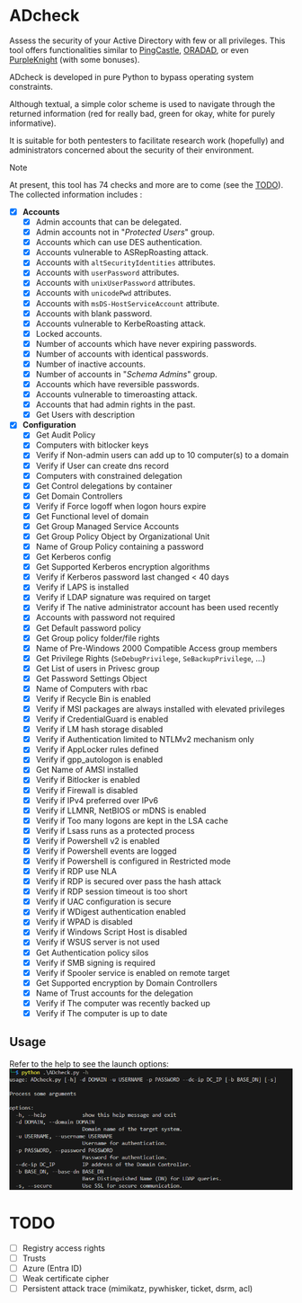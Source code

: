 # ADcheck
Assess the security of your Active Directory with few or all privileges. This tool offers functionalities similar to [PingCastle](https://github.com/vletoux/pingcastle), [ORADAD](https://github.com/ANSSI-FR/ORADAD), or even [PurpleKnight](https://www.semperis.com/fr/purple-knight/) (with some bonuses).

ADcheck is developed in pure Python to bypass operating system constraints.

Although textual, a simple color scheme is used to navigate through the returned information (red for really bad, green for okay, white for purely informative).

It is suitable for both pentesters to facilitate research work (hopefully) and administrators concerned about the security of their environment.

> [!NOTE]
> At present, this tool has 74 checks and more are to come (see the [TODO](#TODO)). The collected information includes :

- [x] **Accounts**
  - [x] Admin accounts that can be delegated.
  - [x] Admin accounts not in "_Protected Users_" group.
  - [x] Accounts which can use DES authentication.
  - [x] Accounts vulnerable to ASRepRoasting attack.
  - [x] Accounts with `altSecurityIdentities` attributes.
  - [x] Accounts with `userPassword` attributes.
  - [x] Accounts with `unixUserPassword` attributes.
  - [x] Accounts with `unicodePwd` attributes.
  - [x] Accounts with `msDS-HostServiceAccount` attribute.
  - [x] Accounts with blank password.
  - [x] Accounts vulnerable to KerbeRoasting attack.
  - [x] Locked accounts.
  - [x] Number of accounts which have never expiring passwords.
  - [x] Number of accounts with identical passwords.
  - [x] Number of inactive accounts.
  - [x] Number of accounts in "_Schema Admins_" group.
  - [x] Accounts which have reversible passwords.
  - [x] Accounts vulnerable to timeroasting attack.
  - [x] Accounts that had admin rights in the past.
  - [x] Get Users with description

- [x] **Configuration**
  - [x] Get Audit Policy
  - [x] Computers with bitlocker keys
  - [x] Verify if Non-admin users can add up to 10 computer(s) to a domain
  - [x] Verify if User can create dns record
  - [x] Computers with constrained delegation
  - [x] Get Control delegations by container
  - [x] Get Domain Controllers
  - [x] Verify if Force logoff when logon hours expire
  - [x] Get Functional level of domain
  - [x] Get Group Managed Service Accounts
  - [x] Get Group Policy Object by Organizational Unit
  - [x] Name of Group Policy containing a password
  - [x] Get Kerberos config
  - [x] Get Supported Kerberos encryption algorithms
  - [x] Verify if Kerberos password last changed < 40 days
  - [x] Verify if LAPS is installed
  - [x] Verify if LDAP signature was required on target
  - [x] Verify if The native administrator account has been used recently
  - [x] Accounts with password not required
  - [x] Get Default password policy
  - [x] Get Group policy folder/file rights
  - [x] Name of Pre-Windows 2000 Compatible Access group members
  - [x] Get Privilege Rights (`SeDebugPrivilege`, `SeBackupPrivilege`, ...)
  - [x] Get List of users in Privesc group
  - [x] Get Password Settings Object
  - [x] Name of Computers with rbac
  - [x] Verify if Recycle Bin is enabled
  - [x] Verify if MSI packages are always installed with elevated privileges
  - [x] Verify if CredentialGuard is enabled
  - [x] Verify if LM hash storage disabled
  - [x] Verify if Authentication limited to NTLMv2 mechanism only
  - [x] Verify if AppLocker rules defined
  - [x] Verify if gpp_autologon is enabled
  - [x] Get Name of AMSI installed
  - [x] Verify if Bitlocker is enabled
  - [x] Verify if Firewall is disabled
  - [x] Verify if IPv4 preferred over IPv6
  - [x] Verify if LLMNR, NetBIOS or mDNS is enabled
  - [x] Verify if Too many logons are kept in the LSA cache
  - [x] Verify if Lsass runs as a protected process
  - [x] Verify if Powershell v2 is enabled
  - [x] Verify if Powershell events are logged
  - [x] Verify if Powershell is configured in Restricted mode
  - [x] Verify if RDP use NLA
  - [x] Verify if RDP is secured over pass the hash attack
  - [x] Verify if RDP session timeout is too short
  - [x] Verify if UAC configuration is secure
  - [x] Verify if WDigest authentication enabled
  - [x] Verify if WPAD is disabled
  - [x] Verify if Windows Script Host is disabled
  - [x] Verify if WSUS server is not used
  - [x] Get Authentication policy silos
  - [x] Verify if SMB signing is required
  - [x] Verify if Spooler service is enabled on remote target
  - [x] Get Supported encryption by Domain Controllers
  - [x] Name of Trust accounts for the delegation
  - [x] Verify if The computer was recently backed up
  - [x] Verify if The computer is up to date

## Usage

Refer to the help to see the launch options:
![alt text](https://raw.githubusercontent.com/CobblePot59/ADcheck/main/pictures/ADcheck_help.png)

# TODO
- [ ] Registry access rights
- [ ] Trusts
- [ ] Azure (Entra ID)
- [ ] Weak certificate cipher
- [ ] Persistent attack trace (mimikatz, pywhisker, ticket, dsrm, acl)
